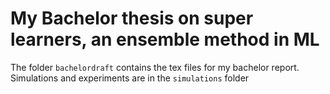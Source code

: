 # My Bachelor thesis on super learners, an ensemble method in ML
The folder `bachelordraft` contains the tex files for my bachelor report. Simulations and experiments are in the `simulations` folder 
